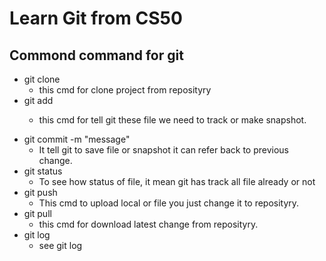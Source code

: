 # Learn Git from CS50

## Commond command for git

- git clone
  - this cmd for clone project from reposityry
- git add <filename>
  - this cmd for tell git these file we need to track or make snapshot.

* git commit -m "message"
  - It tell git to save file or snapshot it can refer back to previous change.
* git status
  - To see how status of file, it mean git has track all file already or not
* git push
  - This cmd to upload local or file you just change it to reposityry.
* git pull
  - this cmd for download latest change from reposityry.
* git log
  - see git log

